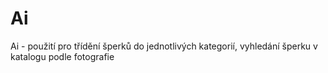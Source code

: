 # Ai
Ai - použití pro třídění šperků do jednotlivých kategorií, vyhledání šperku v katalogu podle fotografie
